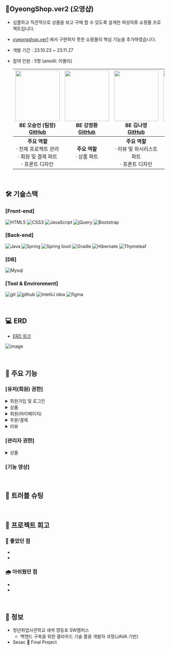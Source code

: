 ## **👗OyeongShop.ver2 (오영샵)**
- 심플하고 직관적으로 상품을 보고 구매 할 수 있도록 설계한 여성의류 쇼핑몰 프로젝트입니다.
- [oyeongshop.ver1](https://github.com/5seung/OyeongShop) 에서 구현하지 못한 쇼핑몰의 핵심 기능을 추가하였습니다.
- 개발 기간 : 23.10.23 ~ 23.11.27<br>
- 참여 인원 : 5명 (amolli: 아몰리)<br>
      
    |<img src="#" width="140" height="160"/><br/>BE 오승언 (팀장) <br/><a href="#">GitHub</a>|<img src="#" width="140" height="160"/><br/>BE 강정환 <br/> <a href="#">GitHub</a>|<img src="#" width="140" height="160"/><br/>BE 김나영 <br/><a href="#">GitHub</a>|<img src="#" width="140" height="160"/><br/>BE 김윤설 <br/><a href="#">GitHub</a>|<img src="#" width="140" height="160"/><br/>BE 박형배 <br/><a href="#">GitHub</a>|
    |:---:|:---:|:---:|:---:|:---:|
    | <strong>주요 역할</strong> <br> &middot; 전체 프로젝트 관리 <br> &middot; 회원 및 결제 파트 <br> &middot; 프론트 디자인|<strong>주요 역할</strong> <br> &middot; 상품 파트 | <strong>주요 역할</strong> <br> &middot; 리뷰 및 위시리스트 파트 <br/> &middot; 프론트 디자인 | <strong>주요 역할</strong> <br/> &middot; 주문 파트 | <strong>주요 역할</strong> <br/> &middot; 장바구니 파트 |

<br>

##  🛠 기술스택

### **[Front-end]**
![HTML5](https://img.shields.io/badge/html5-%23E34F26.svg?style=for-the-badge&logo=html5&logoColor=white)
![CSS3](https://img.shields.io/badge/css3-%231572B6.svg?style=for-the-badge&logo=css3&logoColor=white)
![JavaScript](https://img.shields.io/badge/javascript-%23323330.svg?style=for-the-badge&logo=javascript&logoColor=%23F7DF1E)
![jQuery](https://img.shields.io/badge/jquery-%230769AD.svg?style=for-the-badge&logo=jquery&logoColor=white)
![Bootstrap](https://img.shields.io/badge/bootstrap-%238511FA.svg?style=for-the-badge&logo=bootstrap&logoColor=white)


### **[Back-end]**   
![Java](https://img.shields.io/badge/java11-%23ED8B00.svg?style=for-the-badge&logo=openjdk&logoColor=white)
![Spring](https://img.shields.io/badge/spring-%236DB33F.svg?style=for-the-badge&logo=spring&logoColor=white)
![Spring boot](https://img.shields.io/badge/springboot-6DB33F?style=for-the-badge&logo=springboot&logoColor=white)
![Gradle](https://img.shields.io/badge/Gradle-02303A.svg?style=for-the-badge&logo=Gradle&logoColor=white)
![Hibernate](https://img.shields.io/badge/Hibernate-59666C?style=for-the-badge&logo=Hibernate&logoColor=white)
![Thymeleaf](https://img.shields.io/badge/Thymeleaf-%23005C0F.svg?style=for-the-badge&logo=Thymeleaf&logoColor=white)

### **[DB]**
![Mysql](https://img.shields.io/badge/Mysql-4479A1?style=for-the-badge&logo=Mysql&logoColor=white)

### **[Tool & Environment]**
![git](https://img.shields.io/badge/git-F05032?style=for-the-badge&logo=git&logoColor=white)
![github](https://img.shields.io/badge/github-181717?style=for-the-badge&logo=github&logoColor=white)
![IntelliJ idea](https://img.shields.io/badge/IntelliJ_idea-000000?style=for-the-badge&logo=IntelliJidea&logoColor=white)
![figma](https://img.shields.io/badge/figma-F24E1E?style=for-the-badge&logo=figma&logoColor=white)

</br>

## 💻 ERD
- [ERD 링크](https://www.erdcloud.com/d/De5eKLR9fHqGtaWEs)

![image]()

</br>

## 📍 주요 기능
### [유저(회원) 권한]

<details>
<summary>회원가입 및 로그인</summary>
  
- 사이트를 통한 회원 가입 및 로그인
- 소셜 로그인(카카오, 네이버, 구글) 인증 후 로그인
- 아이디 중복 체크
  
</details>

<details>
<summary>상품</summary>
  
- 카테고리별 상품 조회
- 상품 목록조회
- 상품 정보 상세보기
- 찜하기(위시리스트 담기)
- 장바구니 담기
  
</details>

<details>
<summary>회원(마이페이지)</summary>
  
- 위시리스트 조회
  
</details>

<details>
<summary>주문/결제</summary>
  
- 단일상품 주문
  + 상품 상세보기 페이지 주문하기 진행 시
    
- 다중 상품 주문
  + 장바구니에서 선택한 상품 주문 진행 시
    
- 결제(포트원 결제 api)
- 주문 내역 조회

</details>
<details>
<summary>리뷰</summary>
 
- 리뷰 작성  
  + 자신이 구매한 상품만 리뷰 생성 가능
  + 리뷰 이미지는 선택적으로 첨부 가능
  + 리뷰 이미지는 AWS S3 에 저장
    
- 리뷰 조회  
   + 상품별 리뷰 조회 (상품 상세보기 페이지 하단)  
   + 내가 작성한 리뷰 (마이페이지)
  
- 리뷰 삭제  
  + 구매자 본인만 삭제 가능
  
</details>


### [관리자 권한]
<details>
<summary>상품</summary>
  
- 상품 등록  
  + 상품 이미지는 1장 이상 필수 입력
  + 상품 이미지는 AWS S3 에 저장
  
- 상품 상세 내용 수정
  
</details>



### [기능 영상] 






</br>

## 💊 트러블 슈팅

</br>

## 💫 프로젝트 회고

### 🌈 좋았던 점
- 
- 
### 🌧️ 아쉬웠던 점
- 
- 

</br>

## 🚀 정보
- 청년취업사관학교 새싹 영등포 SW캠퍼스<br>
  - 백엔드 구축을 위한 클라우드 기술 활용 개발자 과정(JAVA 기반)
- Sesac 🌱 Final Project
